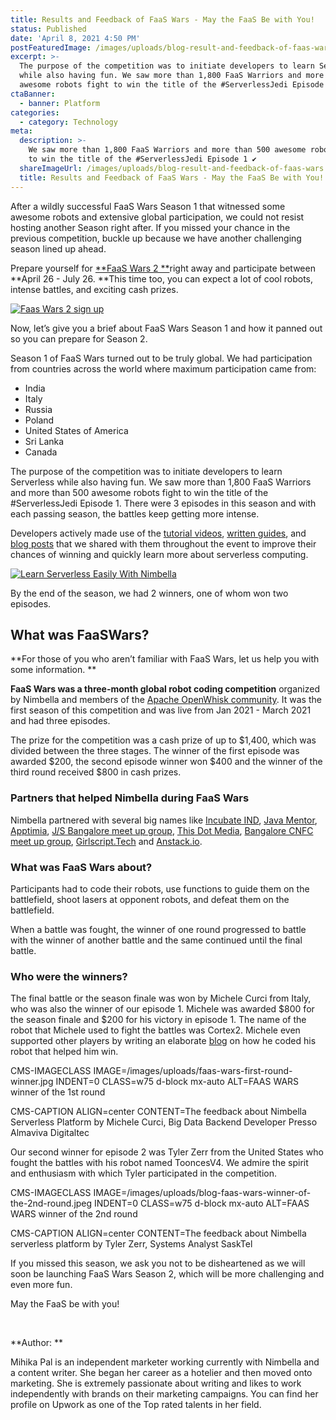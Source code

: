 ```yaml
---
title: Results and Feedback of FaaS Wars - May the FaaS Be with You!
status: Published
date: 'April 8, 2021 4:50 PM'
postFeaturedImage: /images/uploads/blog-result-and-feedback-of-faas-wars.jpg
excerpt: >-
  The purpose of the competition was to initiate developers to learn Serverless
  while also having fun. We saw more than 1,800 FaaS Warriors and more than 500
  awesome robots fight to win the title of the #ServerlessJedi Episode 1.
ctaBanner:
  - banner: Platform
categories:
  - category: Technology
meta:
  description: >-
    We saw more than 1,800 FaaS Warriors and more than 500 awesome robots fight
    to win the title of the #ServerlessJedi Episode 1 ✔
  shareImageUrl: /images/uploads/blog-result-and-feedback-of-faas-wars.jpg
  title: Results and Feedback of FaaS Wars - May the FaaS Be with You!
---
```

After a wildly successful FaaS Wars Season 1 that witnessed some awesome robots and extensive global participation, we could not resist hosting another Season right after. If you missed your chance in the previous competition, buckle up because we have another challenging season lined up ahead. 

Prepare yourself for [**FaaS Wars 2 **](https://www.hackerearth.com/challenges/hackathon/faas-wars-season-2/)right away and participate between **April 26 - July 26. **This time too, you can expect a lot of cool robots, intense battles, and exciting cash prizes. 

[![Faas Wars 2 sign up](/images/uploads/banner-sign-up-1-.png)](https://www.hackerearth.com/challenges/hackathon/faas-wars-season-2/)



Now, let’s give you a brief about FaaS Wars Season 1 and how it panned out so you can prepare for Season 2.

Season 1 of FaaS Wars turned out to be truly global. We had participation from countries across the world where maximum participation came from:

* India
* Italy
* Russia
* Poland
* United States of America
* Sri Lanka
* Canada 

The purpose of the competition was to initiate developers to learn Serverless while also having fun. We saw more than 1,800 FaaS Warriors and more than 500 awesome robots fight to win the title of the #ServerlessJedi Episode 1. There were 3 episodes in this season and with each passing season, the battles keep getting more intense. 

Developers actively made use of the [tutorial videos](https://www.youtube.com/watch?v=sh8iAE5hrt0&t=17s), [written guides](https://nimbella.com/blog/faas-wars-serverless-virtual-robot-competition), and [blog posts](https://nimbella.com/blog/the-faas-wars-alert) that we shared with them throughout the event to improve their chances of winning and quickly learn more about serverless computing. 

[![Learn Serverless Easily With Nimbella](/images/uploads/blog-learn-serverless-easily-with-nimbella.png)](https://nimbella-community.slack.com/join/shared_invite/enQtNjg1NzE1OTE3MDI4LWRmOTE0ODVmYzMzODMxNWQ5MDIyMTMxOWZlOTY4NGMxNWUwMmFkM2E2MjRjYWZlNDE1OTUyMjFhNDAyYjZhZDc#/)

By the end of the season, we had 2 winners, one of whom won two episodes. 

## What was FaaSWars?

**For those of you who aren’t familiar with FaaS Wars, let us help you with some information. **

**FaaS Wars was a three-month global robot coding competition** organized by Nimbella and members of the [Apache OpenWhisk community](https://openwhisk.apache.org/community.html). It was the first season of this competition and was live from Jan 2021 - March 2021 and had three episodes. 

The prize for the competition was a cash prize of up to $1,400, which was divided between the three stages. The winner of the first episode was awarded $200, the second episode winner won $400 and the winner of the third round received $800 in cash prizes.

### Partners that helped Nimbella during FaaS Wars

Nimbella partnered with several big names like [Incubate IND](https://www.incubateind.com/), [Java Mentor](https://www.java-mentor.com/), [Apptimia](https://www.apptimia.com/), [J/S Bangalore meet up group](https://www.meetup.com/JavaScriptMeetup/), [This Dot Media](https://www.thisdot.co/), [Bangalore CNFC meet up group](https://www.meetup.com/Bangalore-CNCF-Meetup/), [Girlscript.Tech](https://www.girlscript.tech/home) and [Anstack.io](https://www.antstack.io/). 

### What was FaaS Wars about?

Participants had to code their robots, use functions to guide them on the battlefield, shoot lasers at opponent robots, and defeat them on the battlefield. 

When a battle was fought, the winner of one round progressed to battle with the winner of another battle and the same continued until the final battle. 

### Who were the winners?

The final battle or the season finale was won by Michele Curci from Italy, who was also the winner of our episode 1. Michele was awarded $800 for the season finale and $200 for his victory in episode 1. The name of the robot that Michele used to fight the battles was Cortex2. Michele even supported other players by writing an elaborate [blog](https://towardsdev.com/how-i-built-my-first-serverless-robot-and-won-200-87127a0b108c) on how he coded his robot that helped him win. 

CMS-IMAGECLASS IMAGE=/images/uploads/faas-wars-first-round-winner.jpg INDENT=0 CLASS=w75 d-block mx-auto ALT=FAAS WARS winner of the 1st round

CMS-CAPTION ALIGN=center CONTENT=The feedback about Nimbella Serverless Platform by Michele Curci, Big Data Backend Developer Presso Almaviva Digitaltec

Our second winner for episode 2 was Tyler Zerr from the United States who fought the battles with his robot named TooncesV4. We admire the spirit and enthusiasm with which Tyler participated in the competition.

CMS-IMAGECLASS IMAGE=/images/uploads/blog-faas-wars-winner-of-the-2nd-round.jpeg INDENT=0 CLASS=w75 d-block mx-auto ALT=FAAS WARS winner of the 2nd round

CMS-CAPTION ALIGN=center CONTENT=The feedback about Nimbella serverless platform by  Tyler Zerr, Systems Analyst SaskTel

If you missed this season, we ask you not to be disheartened as we will soon be launching FaaS Wars Season 2, which will be more challenging and even more fun.

May the FaaS be with you!

<br>

**Author: **

Mihika Pal is an independent marketer working currently with Nimbella and a content writer. She began her career as a hotelier and then moved onto marketing. She is extremely passionate about writing and likes to work independently with brands on their marketing campaigns. You can find her profile on Upwork as one of the Top rated talents in her field.
